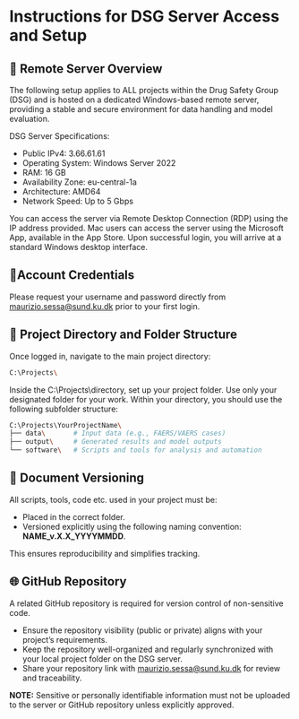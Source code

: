# Instructions for DSG Server Access and Setup


## 🔹 Remote Server Overview
The following setup applies to ALL projects within the Drug Safety Group (DSG) and is hosted on a dedicated Windows-based remote server, providing a stable and secure environment for data handling and model evaluation.

DSG Server Specifications:
- Public IPv4: 3.66.61.61
- Operating System: Windows Server 2022
- RAM: 16 GB
- Availability Zone: eu-central-1a
- Architecture: AMD64
- Network Speed: Up to 5 Gbps

You can access the server via Remote Desktop Connection (RDP) using the IP address provided. Mac users can access the server using the Microsoft App, available in the App Store. Upon successful login, you will arrive at a standard Windows desktop interface.


## 🔐Account Credentials
Please request your username and password directly from maurizio.sessa@sund.ku.dk prior to your first login.


## 📁 Project Directory and Folder Structure
Once logged in, navigate to the main project directory:
```bash
C:\Projects\
```
Inside the C:\Projects\directory, set up your project folder. Use only your designated folder for your work. Within your directory, you should use the following subfolder structure:

```bash
C:\Projects\YourProjectName\
├── data\       # Input data (e.g., FAERS/VAERS cases)
├── output\     # Generated results and model outputs
└── software\   # Scripts and tools for analysis and automation
```


## 🧩 Document Versioning
All scripts, tools, code etc. used in your project must be:
- Placed in the correct folder.
- Versioned explicitly using the following naming convention: **NAME_v.X.X_YYYYMMDD**.

This ensures reproducibility and simplifies tracking.


## 🌐 GitHub Repository
A related GitHub repository is required for version control of non-sensitive code.
- Ensure the repository visibility (public or private) aligns with your project’s requirements.
- Keep the repository well-organized and regularly synchronized with your local project folder on the DSG server.
- Share your repository link with maurizio.sessa@sund.ku.dk for review and traceability.

**NOTE:** Sensitive or personally identifiable information must not be uploaded to the server or GitHub repository unless explicitly approved.
